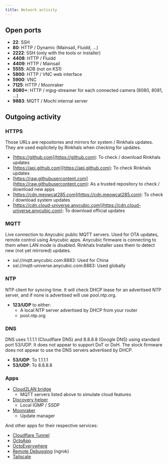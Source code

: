 ```yaml
---
title: Network activity
---
```


## Open ports

- **22**: SSH
- **80**: HTTP / Dynamic (Mainsail, Fluidd, ...)
- **2222**: SSH (only with the tools or installer)
- **4408**: HTTP / Fluidd
- **4409**: HTTP / Mainsail
- **5555**: ADB (not on KS1)
- **5800**: HTTP / VNC web interface
- **5900**: VNC
- **7125**: HTTP / Moonraker
- **8080+**: HTTP / mjpg-streamer for each connected camera (8080, 8081, ...)
- **9883**: MQTT / Mochi internal server

## Outgoing activity

### HTTPS

Those URLs are repositories and mirrors for system / Rinkhals updates. They are used explicitely by Rinkhals when checking for updates.

- [https://github.com](https://github.com): To check / download Rinkhals updates
- [https://api.github.com](https://api.github.com): To check Rinkhals updates
- [https://raw.githubusercontent.com](https://raw.githubusercontent.com): As a trusted repository to check / download new apps
- [https://cdn.meowcat285.com](https://cdn.meowcat285.com): To check / download system updates
- [https://cdn.cloud-universe.anycubic.com](https://cdn.cloud-universe.anycubic.com): To download official updates

### MQTT

Live connection to Anycubic public MQTT servers. Used for OTA updates, remote control using Anycubic apps.
Anycubic firmware is connecting to them when LAN mode is disabled. Rinkhals Installer uses them to detect new (not yet mirrored) updates.

- ssl://mqtt.anycubic.com:8883: Used for China
- ssl://mqtt-universe.anycubic.com:8883: Used globally

### NTP

NTP client for syncing time. It will check DHCP lease for an advertised NTP server, and if none is advertised will use pool.ntp.org.

- **123/UDP** to either:
  - A local NTP server advertised by DHCP from your router
  - pool.ntp.org

### DNS

DNS uses 1.1.1.1 (Cloudflare DNS) and 8.8.8.8 (Google DNS) using standard port 53/UDP. It does not appear to support DoT or DoH. The stock firmware does not appear to use the DNS servers advertised by DHCP.

- **53/UDP**: To 1.1.1.1
- **53/UDP**: To 8.8.8.8


### Apps

- [Cloud2LAN bridge](https://github.com/jbatonnet/Rinkhals.apps/tree/master/apps/cloud2lan-bridge)
    - MQTT servers listed above to simulate cloud features
- [Discovery helper](https://github.com/jbatonnet/Rinkhals.apps/tree/master/apps/discovery-helper)
    - Local IGMP / SSDP
- [Moonraker](https://github.com/jbatonnet/Rinkhals/tree/master/files/4-apps/home/rinkhals/apps/40-moonraker)
    - Update manager

And other apps for their respective services:

- [Cloudflare Tunnel](https://github.com/jbatonnet/Rinkhals.apps/tree/master/apps/cloudflare-tunnel)
- [OctoApp](https://github.com/jbatonnet/Rinkhals.apps/tree/master/apps/octoapp)
- [OctoEverywhere](https://github.com/jbatonnet/Rinkhals.apps/tree/master/apps/octoeverywhere)
- [Remote Debugging](https://github.com/jbatonnet/Rinkhals.apps/tree/master/apps/remote-debugging) (ngrok)
- [Tailscale](https://github.com/jbatonnet/Rinkhals.apps/tree/master/apps/tailscale)
